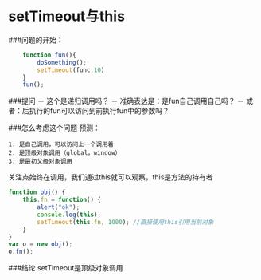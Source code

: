 setTimeout与this
===================
###问题的开始：
```javascript
	function fun(){
		doSomething();
		setTimeout(func,10)
	}
	fun();
```
###提问
	－ 这个是递归调用吗？
	－ 准确表达是：是fun自己调用自己吗？
	－ 或者：后执行的fun可以访问到前执行fun中的参数吗？

###怎么考虑这个问题
预测：

	1. 是自己调用，可以访问上一个调用着
	2. 是顶级对象调用（global，window）
	3. 是最初父级对象调用

关注点始终在调用，我们通过this就可以观察，this是方法的持有者

```javascript
function obj() {
	this.fn = function() {
		alert("ok");
		console.log(this);
		setTimeout(this.fn, 1000); //直接使用this引用当前对象  
	}
}
var o = new obj();
o.fn();
```
###结论
 setTimeout是顶级对象调用


